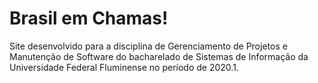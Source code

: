 # Brasil em Chamas!
Site desenvolvido para a disciplina de Gerenciamento de Projetos e Manutenção de Software do bacharelado de Sistemas de Informação da Universidade Federal Fluminense no período de 2020.1.
